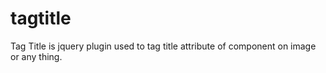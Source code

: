 tagtitle
========

Tag Title is jquery plugin used to tag title attribute of component on image or any thing.
